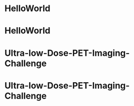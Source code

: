 # HelloWorld
# HelloWorld
# Ultra-low-Dose-PET-Imaging-Challenge
# Ultra-low-Dose-PET-Imaging-Challenge
